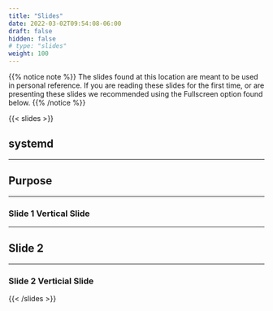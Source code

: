 ```yaml
---
title: "Slides"
date: 2022-03-02T09:54:08-06:00
draft: false
hidden: false
# type: "slides"
weight: 100
---
```


{{% notice note %}}
The slides found at this location are meant to be used in personal reference. If you are reading these slides for the first time, or are presenting these slides we recommended using the Fullscreen option found below.
{{% /notice %}}

{{< slides >}}

## systemd

---

## Purpose

___

### Slide 1 Vertical Slide

---

## Slide 2

___

### Slide 2 Verticial Slide

{{< /slides >}}